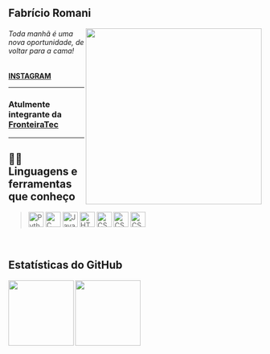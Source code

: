 <h2>Fabrício Romani</h2>
<img src="https://media4.giphy.com/media/S9oecmLUi26zYzrTZt/giphy.gif?cid=ecf05e47i2trtd0vm2ut6h09wzrag2r5y0dkawk6h3h439io&rid=giphy.gif" align="right" height="350px">
<h6>Toda manhã é uma nova oportunidade, de voltar para a cama!</h6>

<a href="https://www.instagram.com/fabricioromanii/" target="blank"><strong>INSTAGRAM</strong></a> <br>

<hr>

<h3>Atulmente integrante da <a href="https://github.com/FronteiraTec">FronteiraTec</a></h3>

<hr>

<div id='languages' />

## 👨‍💻 Linguagens e ferramentas que conheço

> <img src="https://cdn.freebiesupply.com/logos/large/2x/python-5-logo-png-transparent.png" alt=Python width="30">
> <img src="https://img.icons8.com/color/48/000000/c-programming.png" alt=C width="30">
> <img src="https://img.icons8.com/color/48/000000/java-coffee-cup-logo.png" alt=Java width="30">
> <img src="https://img.icons8.com/color/48/000000/html-5.png" alt=HTML5 width="30">
> <img src="https://img.icons8.com/color/48/000000/css3.png" alt=CSS width="30">
> <img src="https://img.icons8.com/color/48/000000/javascript.png" alt=CSS width="30">
> <img src="https://img.icons8.com/color/48/000000/flutter.png" alt=CSS width="30">

<br>
<div id='stats' />

## Estatísticas do GitHub

<img align="left" src="https://github-readme-stats.vercel.app/api?username=FabricioZR&show_icons=true&theme=dark"
    height=130 />

<img align="left" src="https://github-readme-stats.vercel.app/api/top-langs/?username=FabricioZR&layout=compact"
    height=130 />
